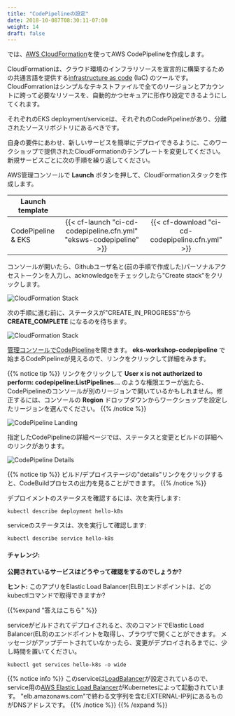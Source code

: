 ```yaml
---
title: "CodePipelineの設定"
date: 2018-10-087T08:30:11-07:00
weight: 14
draft: false
---
```


<!--
Now we are going to create the AWS CodePipeline using [AWS CloudFormation](https://aws.amazon.com/cloudformation/).
-->
では、[AWS CloudFormation](https://aws.amazon.com/cloudformation/)を使ってAWS CodePipelineを作成します。

<!--
CloudFormation is an [infrastructure as code](https://en.wikipedia.org/wiki/Infrastructure_as_Code) (IaC) tool which
provides a common language for you to describe and provision all the infrastructure resources in your cloud environment.
CloudFormation allows you to use a simple text file to model and provision, in an automated and secure manner, all the
resources needed for your applications across all regions and accounts.
-->
CloudFormationは、クラウド環境のインフラリソースを宣言的に構築するための共通言語を提供する[infrastructure as code](https://en.wikipedia.org/wiki/Infrastructure_as_Code) (IaC) のツールです。CloudFomrationはシンプルなテキストファイルで全てのリージョンとアカウントに跨って必要なリソースを、自動的かつセキュアに形作り設定できるようにしてくれます。

<!--
Each EKS deployment/service should have its own CodePipeline and be located in an isolated source repository.
-->
それぞれのEKS deployment/serviceは、それぞれのCodePipelineがあり、分離されたソースリポジトリにあるべきです。

<!--
You can modify the CloudFormation templates provided with this workshop to meet your system requirements to easily
onboard new services to your EKS cluster. For each new service the following steps can be repeated.
-->
自身の要件にあわせ、新しいサービスを簡単にデプロイできるように、このワークショップで提供されたCloudFormationのテンプレートを変更してください。新規サービスごとに次の手順を繰り返してください。

<!--
Click the **Launch** button to create the CloudFormation stack in the AWS Management Console.
-->
AWS管理コンソールで **Launch** ボタンを押して、CloudFormationスタックを作成します。

| Launch template |  |  |
| ------ |:------:|:--------:|
| CodePipeline & EKS |  {{< cf-launch "ci-cd-codepipeline.cfn.yml" "eksws-codepipeline" >}} | {{< cf-download "ci-cd-codepipeline.cfn.yml" >}}  |

<!--
After the console is open, enter your GitHub username, personal access token (created in previous step), check the acknowledge box and then click the "Create stack" button located at the bottom of the page.
-->
コンソールが開いたら、Githubユーザ名と(前の手順で作成した)パーソナルアクセストークンを入力し、acknowledgeをチェックしたら"Create stack"をクリックします。

![CloudFormation Stack](/images/codepipeline/cloudformation_stack.png)

<!--
Wait for the status to change from "CREATE_IN_PROGRESS" to **CREATE_COMPLETE** before moving on to the next step.
-->
次の手順に進む前に、ステータスが"CREATE_IN_PROGRESS"から **CREATE_COMPLETE** になるのを待ちます。

![CloudFormation Stack](/images/codepipeline/cloudformation_stack_creating.png)

<!--
Open [CodePipeline in the Management Console](https://console.aws.amazon.com/codesuite/codepipeline/pipelines). You will see a CodePipeline that starts with **eks-workshop-codepipeline**.
Click this link to view the details.
-->
[管理コンソールでCodePipeline](https://console.aws.amazon.com/codesuite/codepipeline/pipelines)を開きます。 **eks-workshop-codepipeline** で始まるCodePipelineが見えるので、リンクをクリックして詳細をみます。

<!--
{{% notice tip %}}
If you receive a permissions error similar to **User x is not authorized to perform: codepipeline:ListPipelines...** upon clicking the above link, the CodePipeline console may have opened up in the wrong region.  To correct this, from the **Region** dropdown in the console, choose the region you provisioned the workshop in.  Select Oregon (us-west-2) if you provisioned the workshow per the "Start the workshop at an AWS event" instructions.
{{% /notice %}}
-->
{{% notice tip %}}
リンクをクリックして **User x is not authorized to perform: codepipeline:ListPipelines...** のような権限エラーが出たら、CodePipelineのコンソールが別のリージョンで開いているかもしれません。修正するには、コンソールの **Region** ドロップダウンからワークショップを設定したリージョンを選んでください。
{{% /notice %}}

![CodePipeline Landing](/images/codepipeline/codepipeline_landing.png)

<!--
Once you are on the detail page for the specific CodePipeline, you can see the status along with links to the change and build details.
-->
指定したCodePipelineの詳細ページでは、ステータスと変更とビルドの詳細へのリンクがあります。

![CodePipeline Details](/images/codepipeline/codepipeline_details.png)

<!--
{{% notice tip %}}
If you click on the "details" link in the build/deploy stage, you can see the output from the CodeBuild process.
{{% /notice %}}
-->
{{% notice tip %}}
ビルド/デプロイステージの"details"リンクをクリックすると、CodeBuildプロセスの出力を見ることができます。
{{% /notice %}}

<!--
To review the status of the deployment, you can run:
-->
デプロイメントのステータスを確認するには、次を実行します:

```
kubectl describe deployment hello-k8s
```

<!--
For the status of the service, run the following command:
-->
serviceのステータスは、次を実行して確認します:

```
kubectl describe service hello-k8s
```

<!--
#### Challenge:
**How can we view our exposed service?**
-->
#### チャレンジ:
**公開されているサービスはどうやって確認をするのでしょうか?**

<!--
**HINT:** Which kubectl command will get you the Elastic Load Balancer (ELB) endpoint for this app?
-->
**ヒント:** このアプリをElastic Load Balancer(ELB)エンドポイントは、どのkubectlコマンドで取得できますか?

<!--
 {{%expand "Expand here to see the solution" %}}

 Once the service is built and delivered, we can run the following command to get the Elastic Load Balancer (ELB) endpoint and open it in a browser.
 If the message is not updated immediately, give Kubernetes some time to deploy the change.

 ```
 kubectl get services hello-k8s -o wide
 ```

{{% notice info %}}
This service was configured with a [LoadBalancer](https://kubernetes.io/docs/tasks/access-application-cluster/create-external-load-balancer/) so,
an [AWS Elastic Load Balancer](https://aws.amazon.com/elasticloadbalancing/) is launched by Kubernetes for the service.
The EXTERNAL-IP column contains a value that ends with "elb.amazonaws.com" - the full value is the DNS address.
{{% /notice %}}
{{% /expand %}}
-->
 {{%expand "答えはこちら" %}}

 serviceがビルドされてデプロイされると、次のコマンドでElastic Load Balancer(ELB)のエンドポイントを取得し、ブラウザで開くことができます。
 メッセージがアップデートされていなかったら、変更がデプロイされるまでに、少し時間を置いてください。

 ```
 kubectl get services hello-k8s -o wide
 ```

{{% notice info %}}
このserviceは[LoadBalancer](https://kubernetes.io/docs/tasks/access-application-cluster/create-external-load-balancer/)が設定されているので、service用の[AWS Elastic Load Balancer](https://aws.amazon.com/elasticloadbalancing/)がKubernetesによって起動されています。
"elb.amazonaws.com"で終わる文字列を含むEXTERNAL-IP列にあるものがDNSアドレスです。
{{% /notice %}}
{{% /expand %}}
